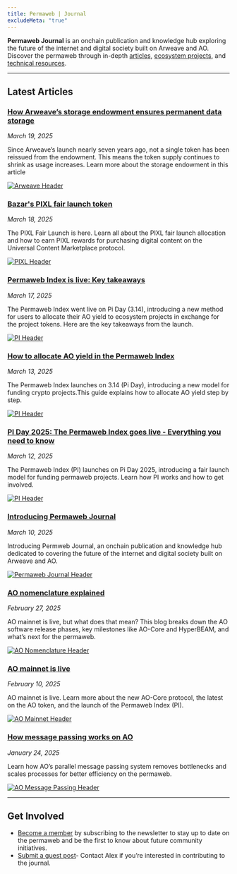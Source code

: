 ```yaml
---
title: Permaweb | Journal
excludeMeta: "true"
---
```


**Permaweb Journal** is an onchain publication and knowledge hub exploring the future of the internet and digital society built on Arweave and AO. Discover the permaweb through in-depth [articles](articles.md), [ecosystem projects](explore.md), and [technical resources](learn.md).

---

## Latest Articles

<div class="article-container">

<div class="article-text">

<h3><a href="article/storage-endowment-explained.md">How Arweave’s storage endowment ensures permanent data storage</a></h3>

<p><em>March 19, 2025</em></p>

<p>Since Arweave’s launch nearly seven years ago, not a single token has been reissued from the endowment. This means the token supply continues to shrink as usage increases. Learn more about the storage endowment in this article</p>

</div>

<a href="article/storage-endowment-explained.md" class="article-thumbnail">

<img src="/static/images/arweave-header.png" alt="Arweave Header">

</a>

</div>
<div class="article-container">

<div class="article-text">

<h3><a href="article/pixl-fair-launch.md">Bazar's PIXL fair launch token</a></h3>

<p><em>March 18, 2025</em></p>

<p>The PIXL Fair Launch is here. Learn all about the PIXL fair launch allocation and how to earn PIXL rewards for purchasing digital content on the Universal Content Marketplace protocol.</p>

</div>

<a href="article/pixl-fair-launch.md" class="article-thumbnail">

<img src="/static/images/pixl-header.png" alt="PIXL Header">

</a>

</div>

<div class="article-container">

<div class="article-text">

<h3><a href="article/permaweb-index-takeaways.md">Permaweb Index is live: Key takeaways</a></h3>

<p><em>March 17, 2025</em></p>

<p>The Permaweb Index went live on Pi Day (3.14), introducing a new method for users to allocate their AO yield to ecosystem projects in exchange for the project tokens. Here are the key takeaways from the launch.</p>

</div>

<a href="article/permaweb-index-takeaways.md" class="article-thumbnail">

<img src="/static/images/pi-takeaways-header.png" alt="PI Header">

</a>

</div>

<div class="article-container">

<div class="article-text">

<h3><a href="article/ao-yield.md">How to allocate AO yield in the Permaweb Index</a></h3>

<p><em>March 13, 2025</em></p>

<p>The Permaweb Index launches on 3.14 (Pi Day), introducing a new model for funding crypto projects.This guide explains how to allocate AO yield step by step.</p>

</div>

<a href="article/ao-yield.md" class="article-thumbnail">

<img src="/static/images/pi-header.png" alt="PI Header">

</a>

</div>

<div class="article-container">

<div class="article-text">

<h3><a href="article/permaweb-index.md">PI Day 2025: The Permaweb Index goes live - Everything you need to know</a></h3>

<p><em>March 12, 2025</em></p>

<p>The Permaweb Index (PI) launches on Pi Day 2025, introducing a fair launch model for funding permaweb projects. Learn how PI works and how to get involved.</p>

</div>

<a href="article/permaweb-index.md" class="article-thumbnail">

<img src="/static/images/pi-header.png" alt="PI Header">

</a>

</div>
<div class="article-container">

<div class="article-text">

<h3><a href="news/introducing-permaweb-journal.md">Introducing Permaweb Journal</a></h3>

<p><em>March 10, 2025</em></p>

<p>Introducing Permweb Journal, an onchain publication and knowledge hub dedicated to covering the future of the internet and digital society built on Arweave and AO.</p>

</div>

<a href="news/introducing-permaweb-journal.md" class="article-thumbnail">

<img src="/static/og-image.png" alt="Permaweb Journal Header">

</a>

</div>
<div class="article-container">
  <div class="article-text">
    <h3><a href="article/ao-nomenclature.md">AO nomenclature explained</a></h3>
    <p><em>February 27, 2025</em></p>
    <p>AO mainnet is live, but what does that mean? This blog breaks down the AO software release phases, key milestones like AO-Core and HyperBEAM, and what’s next for the permaweb.</p>
  </div>
  <a href="article/ao-nomenclature.md" class="article-thumbnail">
    <img src="/static/images/ao-nomenclature-header.png" alt="AO Nomenclature Header">
  </a>
</div>

<div class="article-container">
  <div class="article-text">
    <h3><a href="article/ao-mainnet-live.md">AO mainnet is live</a></h3>
    <p><em>February 10, 2025</em></p>
    <p>AO mainnet is live. Learn more about the new AO-Core protocol, the latest on the AO token, and the launch of the Permaweb Index (PI).</p>
  </div>
  <a href="article/ao-mainnet-live.md" class="article-thumbnail">
    <img src="/static/images/ao-mainnet-header.webp" alt="AO Mainnet Header">
  </a>
</div>

<div class="article-container">
  <div class="article-text">
    <h3><a href="article/ao-message-passing-explained.md">How message passing works on AO</a></h3>
    <p><em>January 24, 2025</em></p>
    <p>Learn how AO’s parallel message passing system removes bottlenecks and scales processes for better efficiency on the permaweb.</p>
  </div>
  <a href="article/ao-message-passing-explained.md" class="article-thumbnail">
    <img src="/static/images/ao-message-passing-header.webp" alt="AO Message Passing Header">
  </a>
</div>

---

## Get Involved

- [Become a member](https://paragraph.xyz/@permaweb-journal) by subscribing to the newsletter to stay up to date on the permaweb and be the first to know about future community initiatives.
- [Submit a guest post](https://x.com/afmedia_)- Contact Alex if you’re interested in contributing to the journal.
